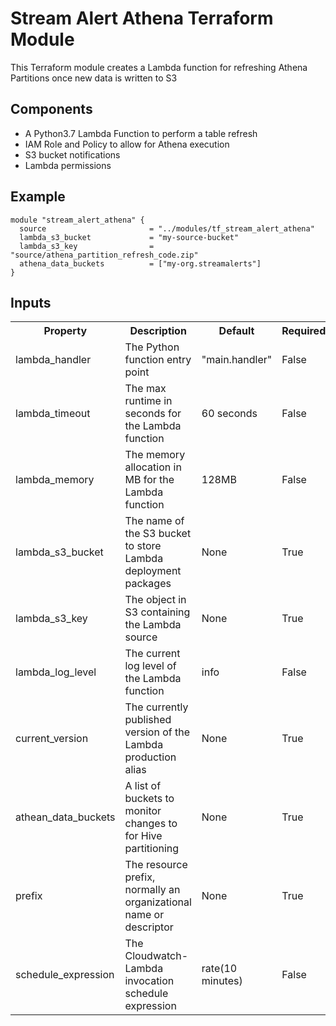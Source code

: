 # Stream Alert Athena Terraform Module
This Terraform module creates a Lambda function for refreshing Athena Partitions once new data is written to S3

## Components
* A Python3.7 Lambda Function to perform a table refresh
* IAM Role and Policy to allow for Athena execution
* S3 bucket notifications
* Lambda permissions

## Example
```
module "stream_alert_athena" {
  source                       = "../modules/tf_stream_alert_athena"
  lambda_s3_bucket             = "my-source-bucket"
  lambda_s3_key                = "source/athena_partition_refresh_code.zip"
  athena_data_buckets          = ["my-org.streamalerts"]
}
```

## Inputs
<table>
  <tr>
    <th>Property</th>
    <th>Description</th>
    <th>Default</th>
    <th>Required</th>
  </tr>
  <tr>
    <td>lambda_handler</td>
    <td>The Python function entry point</td>
    <td>"main.handler"</td>
    <td>False</td>
  </tr>
  <tr>
    <td>lambda_timeout</td>
    <td>The max runtime in seconds for the Lambda function</td>
    <td>60 seconds</td>
    <td>False</td>
  </tr>
  <tr>
    <td>lambda_memory</td>
    <td>The memory allocation in MB for the Lambda function</td>
    <td>128MB</td>
    <td>False</td>
  </tr>
  <tr>
    <td>lambda_s3_bucket</td>
    <td>The name of the S3 bucket to store Lambda deployment packages</td>
    <td>None</td>
    <td>True</td>
  </tr>
  <tr>
    <td>lambda_s3_key</td>
    <td>The object in S3 containing the Lambda source</td>
    <td>None</td>
    <td>True</td>
  </tr>
  <tr>
    <td>lambda_log_level</td>
    <td>The current log level of the Lambda function</td>
    <td>info</td>
    <td>False</td>
  </tr>
  <tr>
    <td>current_version</td>
    <td>The currently published version of the Lambda production alias</td>
    <td>None</td>
    <td>True</td>
  </tr>
  <tr>
    <td>athean_data_buckets</td>
    <td>A list of buckets to monitor changes to for Hive partitioning</td>
    <td>None</td>
    <td>True</td>
  </tr>
  <tr>
    <td>prefix</td>
    <td>The resource prefix, normally an organizational name or descriptor</td>
    <td>None</td>
    <td>True</td>
  </tr>
  <tr>
    <td>schedule_expression</td>
    <td>The Cloudwatch-Lambda invocation schedule expression</td>
    <td>rate(10 minutes)</td>
    <td>False</td>
  </tr>
</table>
